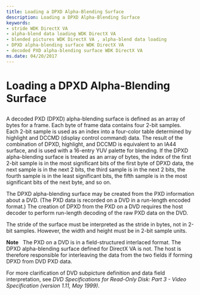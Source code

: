 ```yaml
---
title: Loading a DPXD Alpha-Blending Surface
description: Loading a DPXD Alpha-Blending Surface
keywords:
- stride WDK DirectX VA
- alpha-blend data loading WDK DirectX VA
- blended pictures WDK DirectX VA , alpha-blend data loading
- DPXD alpha-blending surface WDK DirectX VA
- decoded PXD alpha-blending surface WDK DirectX VA
ms.date: 04/20/2017
---
```


# Loading a DPXD Alpha-Blending Surface


## <span id="ddk_loading_a_dpxd_alpha_blending_surface_gg"></span><span id="DDK_LOADING_A_DPXD_ALPHA_BLENDING_SURFACE_GG"></span>


A decoded PXD (DPXD) alpha-blending surface is defined as an array of bytes for a frame. Each byte of frame data contains four 2-bit samples. Each 2-bit sample is used as an index into a four-color table determined by highlight and DCCMD (display control command) data. The result of the combination of DPXD, highlight, and DCCMD is equivalent to an IA44 surface, and is used with a 16-entry YUV palette for blending. If the DPXD alpha-blending surface is treated as an array of bytes, the index of the first 2-bit sample is in the most significant bits of the first byte of DPXD data, the next sample is in the next 2 bits, the third sample is in the next 2 bits, the fourth sample is in the least significant bits, the fifth sample is in the most significant bits of the next byte, and so on.

The DPXD alpha-blending surface may be created from the PXD information about a DVD. (The PXD data is recorded on a DVD in a run-length encoded format.) The creation of DPXD from the PXD on a DVD requires the host decoder to perform run-length decoding of the raw PXD data on the DVD.

The stride of the surface must be interpreted as the stride in bytes, not in 2-bit samples. However, the width and height must be in 2-bit sample units.

**Note**   The PXD on a DVD is in a field-structured interlaced format. The DPXD alpha-blending surface defined for DirectX VA is not. The host is therefore responsible for interleaving the data from the two fields if forming DPXD from DVD PXD data.

 

For more clarification of DVD subpicture definition and data field interpretation, see *DVD Specifications for Read-Only Disk: Part 3 - Video Specification (version 1.11, May 1999)*.

 

 






